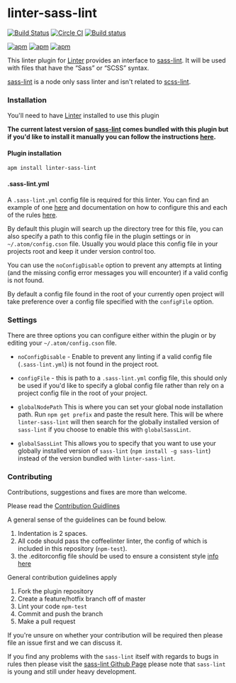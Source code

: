 # linter-sass-lint

[![Build Status](https://travis-ci.org/AtomLinter/linter-sass-lint.svg)](https://travis-ci.org/AtomLinter/linter-sass-lint)
[![Circle CI](https://circleci.com/gh/AtomLinter/linter-sass-lint/tree/master.svg?style=shield)](https://circleci.com/gh/AtomLinter/linter-sass-lint/tree/master)
[![Build status](https://ci.appveyor.com/api/projects/status/fd4oj1kb84uv5a54/branch/master?svg=true)](https://ci.appveyor.com/project/DanPurdy/linter-sass-lint/branch/master)

[![apm](https://img.shields.io/apm/l/linter-sass-lint.svg)](https://atom.io/packages/linter-sass-lint)
[![apm](https://img.shields.io/apm/dm/linter-sass-lint.svg)](https://atom.io/packages/linter-sass-lint)
[![apm](https://img.shields.io/apm/v/linter-sass-lint.svg)](https://atom.io/packages/linter-sass-lint)

This linter plugin for [Linter](https://github.com/AtomLinter/Linter) provides an interface to [sass-lint](https://github.com/sasstools/sass-lint). It will be used with files that have the “Sass” or “SCSS” syntax.

[sass-lint](https://github.com/sasstools/sass-lint) is a node only sass linter and isn't related to [scss-lint](https://github.com/brigade/scss-lint).

### Installation

You'll need to have [Linter](https://atom.io/packages/linter) installed to use this plugin

**The current latest version of [sass-lint](https://github.com/sasstools/sass-lint) comes bundled with this plugin but if you'd like to install it manually you can follow the instructions [here](https://github.com/sasstools/sass-lint).**

#### Plugin installation

```
apm install linter-sass-lint
```

#### .sass-lint.yml

A `.sass-lint.yml` config file is required for this linter. You can find an example of one [here](https://github.com/sasstools/sass-lint/blob/master/lib/config/sass-lint.yml) and documentation on how to configure this and each of the rules [here](https://github.com/sasstools/sass-lint/tree/master/docs).

By default this plugin will search up the directory tree for this file, you can also specify a path to this config file in the plugin settings or in `~/.atom/config.cson` file. Usually you would place this config file in your projects root and keep it under version control too.

You can use the `noConfigDisable` option to prevent any attempts at linting (and the missing config error messages you will encounter) if a valid config is not found.

By default a config file found in the root of your currently open project will take preference over a config file specified with the `configFile` option.

### Settings

There are three options you can configure either within the plugin or by editing your `~/.atom/config.cson` file.

* `noConfigDisable` - Enable to prevent any linting if a valid config file (`.sass-lint.yml`) is not found in the project root.

* `configFile` - this is path to a `.sass-lint.yml` config file, this should only be used if you'd like to specify a global config file rather than rely on a project config file in the root of your project.

* `globalNodePath` This is where you can set your global node installation path. Run `npm get prefix` and paste the result here. This will be where `linter-sass-lint` will then search for the globally installed version of `sass-lint` if you choose to enable this with `globalSassLint`.

* `globalSassLint` This allows you to specify that you want to use your globally installed version of `sass-lint` (`npm install -g sass-lint`) instead of the version bundled with `linter-sass-lint`.

### Contributing

Contributions, suggestions and fixes are more than welcome.

Please read the [Contribution Guidlines](CONTRIBUTING.md)

A general sense of the guidelines can be found below.

1. Indentation is 2 spaces.
1. All code should pass the coffeelinter linter, the config of which is included in this repository (`npm-test`).
1. the .editorconfig file should be used to ensure a consistent style [info here](http://editorconfig.org/)

General contribution guidelines apply

1. Fork the plugin repository
1. Create a feature/hotfix branch off of master
1. Lint your code `npm-test`
1. Commit and push the branch
1. Make a pull request

If you're unsure on whether your contribution will be required then please file an issue first and we can discuss it.

If you find any problems with the `sass-lint` itself with regards to bugs in rules then please visit the [sass-lint Github Page](https://github.com/sasstools/sass-lint) please note that `sass-lint` is young and still under heavy development.
